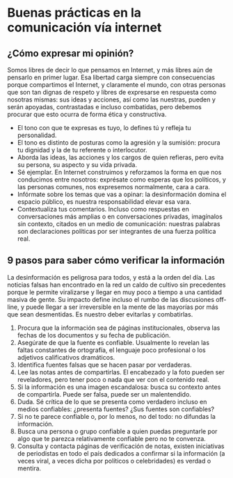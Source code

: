 # Buenas prácticas en la comunicación vía internet 

## ¿Cómo expresar mi opinión?

Somos libres de decir lo que pensamos en Internet, y más libres aún de pensarlo en primer lugar. Esa libertad carga siempre con consecuencias porque compartimos el Internet, y claramente el mundo, con otras personas que son tan dignas de respeto y libres de expresarse en respuesta como nosotras mismas: sus ideas y acciones, así como las nuestras, pueden y serán apoyadas, contrastadas e incluso combatidas, pero debemos procurar que esto ocurra de forma ética y constructiva.

- El tono con que te expresas es tuyo, lo defines tú y refleja tu personalidad.
- El tono es distinto de posturas como la agresión y la sumisión: procura tu dignidad y la de tu referente o interlocutor.
- Aborda las ideas, las acciones y los cargos de quien refieras, pero evita su persona, su aspecto y su vida privada.
- Sé ejemplar. En Internet construimos y reforzamos la forma en que nos conducimos entre nosotros: exprésate como esperas que los políticos, y las personas comunes, nos expresemos normalmente, cara a cara.
- Infórmate sobre los temas que vas a opinar: la desinformación domina el espacio público, es nuestra responsabilidad elevar esa vara.
- Contextualiza tus comentarios. Incluso como respuestas en conversaciones más amplias o en conversaciones privadas, imagínalos sin contexto, citados en un medio de comunicación: nuestras palabras son declaraciones políticas por ser integrantes de una fuerza política real.

## 9 pasos para saber cómo verificar la información

La desinformación es peligrosa para todos, y está a la orden del día. Las noticias falsas han encontrado en la red un caldo de cultivo sin precedentes porque le permite viralizarse y llegar en muy poco a tiempo a una cantidad masiva de gente. Su impacto define incluso el rumbo de las discusiones off-line, y puede llegar a ser irreversible en la mente de las mayorías por más que sean desmentidas. Es nuestro deber evitarlas y combatirlas.  

1. Procura que la información sea de páginas institucionales, observa las fechas de los documentos y su fecha de publicación.
2. Asegúrate de que la fuente es confiable. Usualmente lo revelan las faltas constantes de ortografía, el lenguaje poco profesional o los adjetivos calificativos dramáticos.
3. Identifica fuentes falsas que se hacen pasar por verdaderas.
4. Lee las notas antes de compartirlas. El encabezado y la foto pueden ser reveladores, pero tener poco o nada que ver con el contenido real.
5. Si la información es una imagen escandalosa: busca su contexto antes de compartirla. Puede ser falsa, puede ser un malentendido.
6. Duda. Sé crítica de lo que se presenta como verdadero incluso en medios confiables: ¿presenta fuentes? ¿Sus fuentes son confiables?
7. Si no te parece confiable o, por lo menos, no del todo: no difundas la información.
8. Busca una persona o grupo confiable a quien puedas preguntarle por algo que te parezca relativamente confiable pero no te convenza.
9. Consulta y contacta páginas de verificación de notas, existen iniciativas de periodistas en todo el país dedicados a confirmar si la información (a veces viral, a veces dicha por políticos o celebridades) es verdad o mentira.

